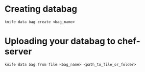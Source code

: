 # Creating databag

    knife data bag create <bag_name>

# Uploading your databag to chef-server

    knife data bag from file <bag_name> <path_to_file_or_folder>